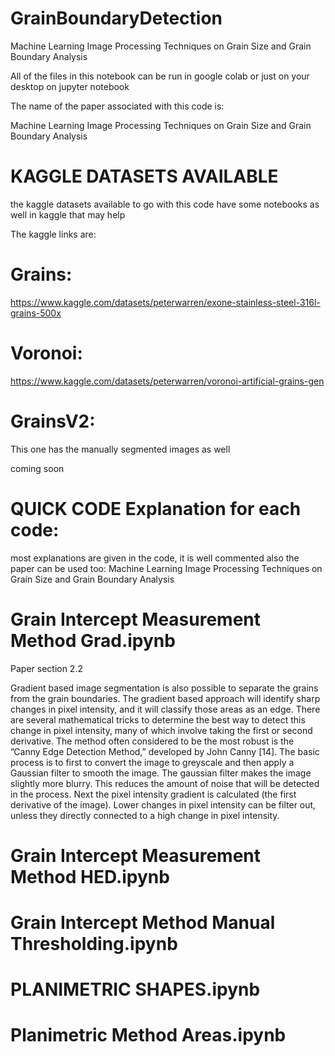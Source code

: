 # GrainBoundaryDetection

Machine Learning Image Processing Techniques on Grain Size and Grain Boundary Analysis

All of the files in this notebook can be run in google colab or just on your desktop on jupyter notebook

The name of the paper associated with this code is:

Machine Learning Image Processing Techniques on Grain Size and Grain Boundary Analysis

# KAGGLE DATASETS AVAILABLE

the kaggle datasets available to go with this code have some notebooks as well in kaggle that may help

The kaggle links are:

# Grains:

https://www.kaggle.com/datasets/peterwarren/exone-stainless-steel-316l-grains-500x

# Voronoi:

https://www.kaggle.com/datasets/peterwarren/voronoi-artificial-grains-gen

# GrainsV2:

This one has the manually segmented images as well

coming soon

# QUICK CODE Explanation for each code:

most explanations are given in the code, it is well commented
also the paper can be used too:
Machine Learning Image Processing Techniques on Grain Size and Grain Boundary Analysis

# Grain Intercept Measurement Method Grad.ipynb

Paper section 2.2

Gradient based image segmentation is also possible to separate the grains from
the grain boundaries. The gradient based approach will identify sharp changes
in pixel intensity, and it will classify those areas as an edge. There are several
mathematical tricks to determine the best way to detect this change in pixel
intensity, many of which involve taking the first or second derivative. The
method often considered to be the most robust is the ”Canny Edge Detection
Method,” developed by John Canny [14]. The basic process is to first to convert
the image to greyscale and then apply a Gaussian filter to smooth the image.
The gaussian filter makes the image slightly more blurry. This reduces the
amount of noise that will be detected in the process. Next the pixel intensity
gradient is calculated (the first derivative of the image). Lower changes in pixel
intensity can be filter out, unless they directly connected to a high change in
pixel intensity.

# Grain Intercept Measurement Method HED.ipynb

# Grain Intercept Method Manual Thresholding.ipynb

# PLANIMETRIC SHAPES.ipynb

# Planimetric Method Areas.ipynb
